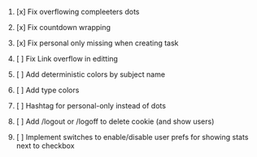 1. [x] Fix overflowing compleeters dots
2. [x] Fix countdown wrapping
3. [x] Fix personal only missing when creating task
4. [ ] Fix Link overflow in editting
5. [ ] Add deterministic colors by subject name
6. [ ] Add type colors
7. [ ] Hashtag for personal-only instead of dots
8. [ ] Add /logout or /logoff to delete cookie (and show users)

9. [ ] Implement switches to enable/disable user prefs for showing stats next to checkbox

